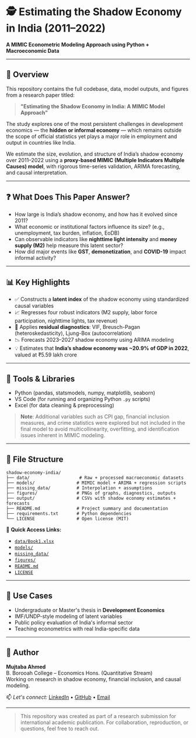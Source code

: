 # 🕵️ Estimating the Shadow Economy in India (2011–2022)  
**A MIMIC Econometric Modeling Approach using Python + Macroeconomic Data**

---

## 📌 Overview
This repository contains the full codebase, data, model outputs, and figures from a research paper titled:

> **"Estimating the Shadow Economy in India: A MIMIC Model Approach"**

The study explores one of the most persistent challenges in development economics — the **hidden or informal economy** — which remains outside the scope of official statistics yet plays a major role in employment and output in countries like India.

We estimate the size, evolution, and structure of India’s shadow economy over 2011–2022 using a **proxy-based MIMIC (Multiple Indicators Multiple Causes) model**, with rigorous time-series validation, ARIMA forecasting, and causal interpretation.

---

## ❓ What Does This Paper Answer?
- How large is India’s shadow economy, and how has it evolved since 2011?
- What economic or institutional factors influence its size? (e.g., unemployment, tax burden, inflation, EoDB)
- Can observable indicators like **nighttime light intensity** and **money supply (M2)** help measure this latent sector?
- How did major events like **GST**, **demonetization**, and **COVID-19** impact informal activity?

---

## 📊 Key Highlights
- ✅ Constructs a **latent index** of the shadow economy using standardized causal variables
- 📈 Regresses four robust indicators (M2 supply, labor force participation, nighttime lights, tax revenue)
- 🔬 Applies **residual diagnostics**: VIF, Breusch-Pagan (heteroskedasticity), Ljung-Box (autocorrelation)
- 📉 Forecasts 2023–2027 shadow economy using ARIMA modeling
- 💡 Estimates that **India’s shadow economy was ~20.9% of GDP in 2022**, valued at ₹5.59 lakh crore

---

## 🧰 Tools & Libraries
- Python (pandas, statsmodels, numpy, matplotlib, seaborn)
- VS Code (for running and organizing Python `.py` scripts)
- Excel (for data cleaning & preprocessing)

> **Note**: Additional variables such as CPI gap, financial inclusion measures, and crime statistics were explored but not included in the final model to avoid multicollinearity, overfitting, and identification issues inherent in MIMIC modeling.

---

## 📁 File Structure

```
shadow-economy-india/
├── data/                   # Raw + processed macroeconomic datasets  
├── models/                # MIMIC model + ARIMA + regression scripts  
├── missing_data/          # Interpolation + assumptions  
├── figures/               # PNGs of graphs, diagnostics, outputs  
├── output/                # CSVs with shadow economy estimates + forecasts  
├── README.md              # Project summary and documentation  
├── requirements.txt       # Python dependencies  
└── LICENSE                # Open license (MIT)
```

📂 **Quick Access Links:**

- [`data/Book1.xlsx`](https://github.com/ahmedmujtaba24/Estimating-the-Shadow-Economy-in-India-A-MIMIC-Model-Approach/blob/main/Book1.xlsx)  
- [`models/`](https://github.com/ahmedmujtaba24/Estimating-the-Shadow-Economy-in-India-A-MIMIC-Model-Approach/blob/main/Model)  
- [`missing_data/`](https://github.com/ahmedmujtaba24/Estimating-the-Shadow-Economy-in-India-A-MIMIC-Model-Approach/blob/main/missing_data)  
- [`figures/`](https://github.com/ahmedmujtaba24/Estimating-the-Shadow-Economy-in-India-A-MIMIC-Model-Approach/blob/main/model%20visuals)  
- [`README.md`](https://github.com/ahmedmujtaba24/Estimating-the-Shadow-Economy-in-India-A-MIMIC-Model-Approach)  
- [`LICENSE`](https://github.com/ahmedmujtaba24/Estimating-the-Shadow-Economy-in-India-A-MIMIC-Model-Approach/blob/main/Liscence)

---

## 📌 Use Cases
- Undergraduate or Master's thesis in **Development Economics**
- IMF/UNDP-style modeling of latent variables
- Public policy evaluation of India's informal sector
- Teaching econometrics with real India-specific data

---

## 👤 Author
**Mujtaba Ahmed**  
B. Borooah College – Economics Hons. (Quantitative Stream)  
Working on research in shadow economy, financial inclusion, and causal modeling.

📫 *Let's connect:* [LinkedIn](https://www.linkedin.com/in/mujtabaahmed24/) • [GitHub](https://github.com/ahmedmujtaba24) • [Email](mailto:ahmedmujtabamp4@gmail.com)

---

> This repository was created as part of a research submission for international academic publication.
> For collaboration, reproduction, or questions, feel free to reach out.
